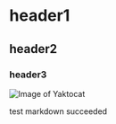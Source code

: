 # header1
## header2
### header3

![Image of Yaktocat](https://octodex.github.com/images/yaktocat.png)

test markdown succeeded
